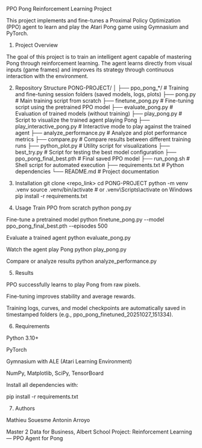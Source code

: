 PPO Pong Reinforcement Learning Project

This project implements and fine-tunes a Proximal Policy Optimization (PPO) agent to learn and play the Atari Pong game using Gymnasium and PyTorch.

1. Project Overview

The goal of this project is to train an intelligent agent capable of mastering Pong through reinforcement learning.
The agent learns directly from visual inputs (game frames) and improves its strategy through continuous interaction with the environment.

2. Repository Structure 
PONG-PROJECT/
│
├── ppo_pong_*/                      # Training and fine-tuning session folders (saved models, logs, plots)
├── pong.py                          # Main training script from scratch
├── finetune_pong.py                 # Fine-tuning script using the pretrained PPO model
├── evaluate_pong.py                 # Evaluation of trained models (without training)
├── play_pong.py                     # Script to visualize the trained agent playing Pong
├── play_interactive_pong.py         # Interactive mode to play against the trained agent
├── analyze_performance.py           # Analyze and plot performance metrics
├── compare.py                       # Compare results between different training runs
├── python_plot.py                   # Utility script for visualizations
├── best_try.py                      # Script for testing the best model configuration
├── ppo_pong_final_best.pth          # Final saved PPO model
├── run_pong.sh                      # Shell script for automated execution
├── requirements.txt                 # Python dependencies
└── README.md                        # Project documentation

3. Installation 
git clone <repo_link>
cd PONG-PROJECT
python -m venv .venv
source .venv/bin/activate  # or .venv\Scripts\activate on Windows
pip install -r requirements.txt

4. Usage
Train PPO from scratch
python pong.py

Fine-tune a pretrained model
python finetune_pong.py --model ppo_pong_final_best.pth --episodes 500

Evaluate a trained agent
python evaluate_pong.py

Watch the agent play Pong
python play_pong.py

Compare or analyze results
python analyze_performance.py

5. Results

PPO successfully learns to play Pong from raw pixels.

Fine-tuning improves stability and average rewards.

Training logs, curves, and model checkpoints are automatically saved in timestamped folders (e.g., ppo_pong_finetuned_20251027_151334).

6. Requirements

Python 3.10+

PyTorch

Gymnasium with ALE (Atari Learning Environment)

NumPy, Matplotlib, SciPy, TensorBoard

Install all dependencies with:

pip install -r requirements.txt


7. Authors

Mathieu Souesme
Antonin Arroyo

Master 2 Data for Business, Albert School
Project: Reinforcement Learning — PPO Agent for Pong